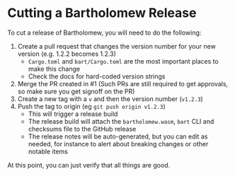 # Cutting a Bartholomew Release

To cut a release of Bartholomew, you will need to do the following:

1. Create a pull request that changes the version number for your new version (e.g. 1.2.2 becomes 1.2.3)
    - `Cargo.toml` and `bart/Cargo.toml` are the most important places to make this change
    - Check the docs for hard-coded version strings
1. Merge the PR created in #1 (Such PRs are still required to get approvals, so make sure you get signoff on the PR)
1. Create a new tag with a `v` and then the version number (`v1.2.3`)
1. Push the tag to origin (eg `git push origin v1.2.3`)
    - This will trigger a release build
    - The release build will attach the `bartholomew.wasm`, `bart` CLI and checksums file to the GitHub release
    - The release notes will be auto-generated, but you can edit as needed, for instance to alert about breaking changes or other notable items

At this point, you can just verify that all things are good.
